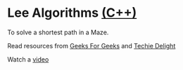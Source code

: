 # Lee Algorithms [(C++)](./lee.cpp)

To solve a shortest path in a Maze.

Read resources from [Geeks For Geeks](https://www.geeksforgeeks.org/shortest-path-in-a-binary-maze/) and [Techie Delight](https://www.techiedelight.com/lee-algorithm-shortest-path-in-a-maze/)

Watch a [video](https://www.youtube.com/watch?v=KiCBXu4P-2Y&t=251s)
